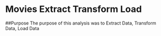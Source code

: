 # Movies Extract Transform Load
##Purpose
The purpose of this analysis was to Extract Data, Transform Data, Load Data
